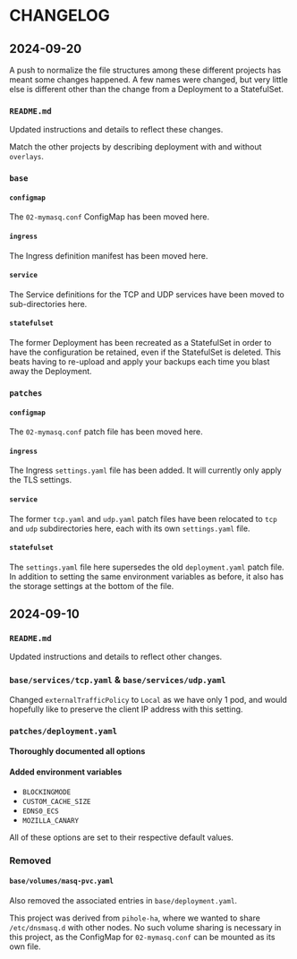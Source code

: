 # CHANGELOG

## 2024-09-20

A push to normalize the file structures among these different projects has meant
some changes happened. A few names were changed, but very little else is different
other than the change from a Deployment to a StatefulSet.

### `README.md` 

Updated instructions and details to reflect these changes.

Match the other projects by describing deployment with and without `overlays`.

### `base`

#### `configmap`

The `02-mymasq.conf` ConfigMap has been moved here.

#### `ingress`

The Ingress definition manifest has been moved here.

#### `service`

The Service definitions for the TCP and UDP services have been moved to sub-directories
here.

#### `statefulset`

The former Deployment has been recreated as a StatefulSet in order to have the
configuration be retained, even if the StatefulSet is deleted. This beats having
to re-upload and apply your backups each time you blast away the Deployment.

### `patches`

#### `configmap`

The `02-mymasq.conf` patch file has been moved here.

#### `ingress`

The Ingress `settings.yaml` file has been added. It will currently only apply
the TLS settings.

#### `service`

The former `tcp.yaml` and `udp.yaml` patch files have been relocated to `tcp`
and `udp` subdirectories here, each with its own `settings.yaml` file.

#### `statefulset`

The `settings.yaml` file here supersedes the old `deployment.yaml` patch file.
In addition to setting the same environment variables as before, it also has the
storage settings at the bottom of the file.

## 2024-09-10

### `README.md`

Updated instructions and details to reflect other changes.

### `base/services/tcp.yaml` & `base/services/udp.yaml`

Changed `externalTrafficPolicy` to `Local` as we have only 1 pod, and would
hopefully like to preserve the client IP address with this setting.

### `patches/deployment.yaml`

#### Thoroughly documented all options

#### Added environment variables

- `BLOCKINGMODE`
- `CUSTOM_CACHE_SIZE`
- `EDNS0_ECS`
- `MOZILLA_CANARY`

All of these options are set to their respective default values.

### Removed

#### `base/volumes/masq-pvc.yaml`

Also removed the associated entries in `base/deployment.yaml`.

This project was derived from `pihole-ha`, where we wanted to share `/etc/dnsmasq.d`
with other nodes. No such volume sharing is necessary in this project, as the
ConfigMap for `02-mymasq.conf` can be mounted as its own file.
